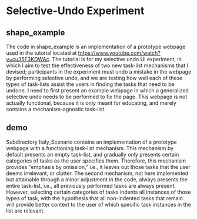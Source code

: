# Selective-Undo Experiment
## shape_example
The code in shape_example is an implementation of a prototype webpage used in the tutorial located at https://www.youtube.com/watch?v=cu35F3KDWAc.
The tutorial is for my selective undo UI experiment, in which I aim to test the effectiveness of two new task-list mechanisms that I devised;
participants in the experiment must undo a mistake in the webpage by performing selective undo, and we are testing how well each of these types of task-lists
assist the users in finding the tasks that need to be undone. I need to first present an example webpage in which a generalized selective undo needs to 
be performed to fix the page. This webpage is not actually functional, because it is only meant for educating, and merely contains a mechanism-agnostic
task-list.
## demo
Subdirectory Italy_Scenario contains an implementation of a prototype webpage with a functioning task-list mechanism. This mechanism by default presents
an empty task-list, and gradually only presents certain categories of tasks as the user specifies them. Therefore, this mechanism provides "emphasis by
omission," i.e., it leaves out those tasks that the user deems irrelevant, or clutter. The second mechanism, not here implemented but attainable through
a minor adjustment in the code, always presents the entire task-list, i.e., all previously performed tasks are always present. However, selecting certain
categories of tasks indents all instances of those types of task, with the hypothesis that all non-indented tasks that remain will provide better context
to the user of which specific task instances in the list are relevant.
